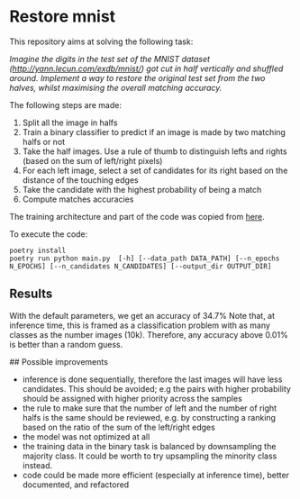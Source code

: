 # Restore mnist

This repository aims at solving the following task:

_Imagine the digits in the test set of the MNIST dataset
(http://yann.lecun.com/exdb/mnist/) got cut in half vertically and shuffled
around. Implement a way to restore the original test set from the two halves,
whilst maximising the overall matching accuracy._

The following steps are made:
1. Split all the image in halfs
2. Train a binary classifier to predict if an image is made by two matching halfs or not
3. Take the half images. Use a rule of thumb to distinguish lefts and rights (based on the sum of left/right pixels)
4. For each left image, select a set of candidates for its right based on the distance of the touching edges
5. Take the candidate with the highest probability of being a match
6. Compute matches accuracies

The training architecture and part of the code was copied from [here](https://machinelearningmastery.com/how-to-develop-a-convolutional-neural-network-from-scratch-for-mnist-handwritten-digit-classification/).

To execute the code: 
```
poetry install
poetry run python main.py  [-h] [--data_path DATA_PATH] [--n_epochs N_EPOCHS] [--n_candidates N_CANDIDATES] [--output_dir OUTPUT_DIR]
```

## Results

With the default parameters, we get an accuracy of 34.7%
Note that, at inference time, this is framed as a classification problem with as many classes as the number images (10k). 
Therefore, any accuracy above 0.01% is better than a random guess.

## Possible improvements

- inference is done sequentially, therefore the last images will have less candidates. This should be avoided; e.g the pairs with higher probability should be assigned with higher priority across the samples
- the rule to make sure that the number of left and the number of right halfs is the same should be reviewed, e.g. by constructing a ranking based on the ratio of the sum of the left/right edges
- the model was not optimized at all
- the training data in the binary task is balanced by downsampling the majority class. It could be worth to try upsampling the minority class instead.
- code could be made more efficient (especially at inference time), better documented, and refactored